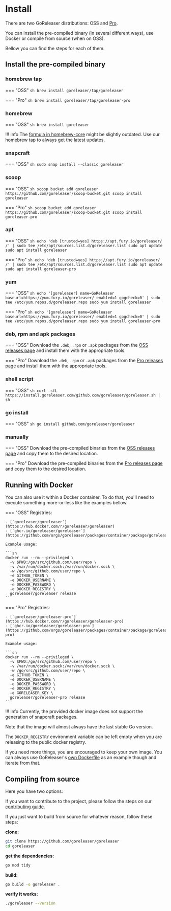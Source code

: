 # Install

There are two GoReleaser distributions: OSS and [Pro](/pro/).

You can install the pre-compiled binary (in several different ways), use Docker or compile from source (when on OSS).

Bellow you can find the steps for each of them.

## Install the pre-compiled binary

### homebrew tap

=== "OSS"
    ```sh
    brew install goreleaser/tap/goreleaser
    ```

=== "Pro"
    ```sh
    brew install goreleaser/tap/goreleaser-pro
    ```

### homebrew

=== "OSS"
    ```sh
    brew install goreleaser
    ```

!!! info
    The [formula in homebrew-core](https://github.com/Homebrew/homebrew-core/blob/master/Formula/goreleaser.rb) might be slightly outdated.
    Use our homebrew tap to always get the latest updates.

### snapcraft

=== "OSS"
    ```sh
    sudo snap install --classic goreleaser
    ```

### scoop

=== "OSS"
    ```sh
    scoop bucket add goreleaser https://github.com/goreleaser/scoop-bucket.git
    scoop install goreleaser
    ```

=== "Pro"
    ```sh
    scoop bucket add goreleaser https://github.com/goreleaser/scoop-bucket.git
    scoop install goreleaser-pro
    ```

### apt

=== "OSS"
    ```sh
    echo 'deb [trusted=yes] https://apt.fury.io/goreleaser/ /' | sudo tee /etc/apt/sources.list.d/goreleaser.list
    sudo apt update
    sudo apt install goreleaser
    ```

=== "Pro"
    ```sh
    echo 'deb [trusted=yes] https://apt.fury.io/goreleaser/ /' | sudo tee /etc/apt/sources.list.d/goreleaser.list
    sudo apt update
    sudo apt install goreleaser-pro
    ```

### yum

=== "OSS"
    ```sh
    echo '[goreleaser]
    name=GoReleaser
    baseurl=https://yum.fury.io/goreleaser/
    enabled=1
    gpgcheck=0' | sudo tee /etc/yum.repos.d/goreleaser.repo
    sudo yum install goreleaser
    ```

=== "Pro"
    ```sh
    echo '[goreleaser]
    name=GoReleaser
    baseurl=https://yum.fury.io/goreleaser/
    enabled=1
    gpgcheck=0' | sudo tee /etc/yum.repos.d/goreleaser.repo
    sudo yum install goreleaser-pro
    ```

### deb, rpm and apk packages


=== "OSS"
    Download the `.deb`, `.rpm` or `.apk` packages from the [OSS releases page][releases] and install them with the appropriate tools.

=== "Pro"
    Download the `.deb`, `.rpm` or `.apk` packages from the [Pro releases page][pro-releases] and install them with the appropriate tools.


### shell script

=== "OSS"
    ```sh
    curl -sfL https://install.goreleaser.com/github.com/goreleaser/goreleaser.sh | sh
    ```


<!-- TODO: write a new shell script and store it within the website -->

### go install

=== "OSS"
    ```sh
    go install github.com/goreleaser/goreleaser
    ```

### manually

=== "OSS"
    Download the pre-compiled binaries from the [OSS releases page][releases] and copy them to the desired location.

=== "Pro"
    Download the pre-compiled binaries from the [Pro releases page][pro-releases] and copy them to the desired location.

## Running with Docker

You can also use it within a Docker container.
To do that, you'll need to execute something more-or-less like the examples bellow.

=== "OSS"
    Registries:

    - [`goreleaser/goreleaser`](https://hub.docker.com/r/goreleaser/goreleaser)
    - [`ghcr.io/goreleaser/goreleaser`](https://github.com/orgs/goreleaser/packages/container/package/goreleaser)

    Example usage:

    ```sh
    docker run --rm --privileged \
      -v $PWD:/go/src/github.com/user/repo \
      -v /var/run/docker.sock:/var/run/docker.sock \
      -w /go/src/github.com/user/repo \
      -e GITHUB_TOKEN \
      -e DOCKER_USERNAME \
      -e DOCKER_PASSWORD \
      -e DOCKER_REGISTRY \
      goreleaser/goreleaser release
    ```

=== "Pro"
    Registries:

    - [`goreleaser/goreleaser-pro`](https://hub.docker.com/r/goreleaser/goreleaser-pro)
    - [`ghcr.io/goreleaser/goreleaser-pro`](https://github.com/orgs/goreleaser/packages/container/package/goreleaser-pro)

    Example usage:

    ```sh
    docker run --rm --privileged \
      -v $PWD:/go/src/github.com/user/repo \
      -v /var/run/docker.sock:/var/run/docker.sock \
      -w /go/src/github.com/user/repo \
      -e GITHUB_TOKEN \
      -e DOCKER_USERNAME \
      -e DOCKER_PASSWORD \
      -e DOCKER_REGISTRY \
      -e GORELEASER_KEY \
      goreleaser/goreleaser-pro release
    ```


!!! info
    Currently, the provided docker image does not support
    the generation of snapcraft packages.

Note that the image will almost always have the last stable Go version.

The `DOCKER_REGISTRY` environment variable can be left empty when you are
releasing to the public docker registry.

If you need more things, you are encouraged to keep your own image. You can
always use GoReleaser's [own Dockerfile][dockerfile] as an example though
and iterate from that.

[dockerfile]: https://github.com/goreleaser/goreleaser/blob/master/Dockerfile
[releases]: https://github.com/goreleaser/goreleaser/releases
[pro-releases]: https://github.com/goreleaser/goreleaser-pro/releases

## Compiling from source

Here you have two options:

If you want to contribute to the project, please follow the
steps on our [contributing guide](/contributing/).

If you just want to build from source for whatever reason, follow these steps:

**clone:**

```sh
git clone https://github.com/goreleaser/goreleaser
cd goreleaser
```

**get the dependencies:**

```sh
go mod tidy
```

**build:**

```sh
go build -o goreleaser .
```

**verify it works:**

```sh
./goreleaser --version
```
